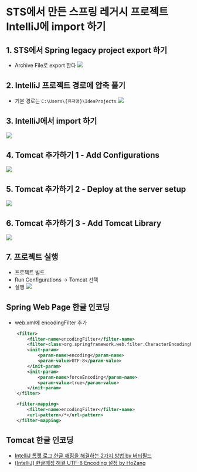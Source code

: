 # STS에서 만든 스프링 레거시 프로젝트 IntelliJ에 import 하기

## 1. STS에서 Spring legacy project export 하기
- Archive File로 export 한다
<img src="https://user-images.githubusercontent.com/86359180/215252277-b3e5b054-f3dd-4ae6-8f78-68cb8ea3044a.png"/><br>

## 2. IntelliJ 프로젝트 경로에 압축 풀기
- 기본 경로는 `C:\Users\{유저명}\IdeaProjects`
<img src="https://user-images.githubusercontent.com/86359180/215252281-0da82c8b-a84f-41fb-af10-f37d7a1555ee.png"/><br>

## 3. IntelliJ에서 import 하기
<img src="https://user-images.githubusercontent.com/86359180/215252283-82a66e1c-430c-4e09-a959-16beaf60de06.png"/><br>


## 4. Tomcat 추가하기 1 - Add Configurations
<img src="https://user-images.githubusercontent.com/86359180/215252284-223112ee-c5db-4024-97bc-da80df23bc05.png"/><br>

## 5. Tomcat 추가하기 2 - Deploy at the server setup
<img src="https://user-images.githubusercontent.com/86359180/215252285-6d655ba2-6aaa-42fb-ba19-9002a9a79835.png"/><br>

## 6. Tomcat 추가하기 3 - Add Tomcat Library 
<img src="https://user-images.githubusercontent.com/86359180/215252287-50284a1d-67e6-4f58-9ff8-27fd85741514.png"/><br>

## 7. 프로젝트 실행
- 프로젝트 빌드
- Run Configurations -> Tomcat 선택
- 실행
<img src="https://user-images.githubusercontent.com/86359180/215252288-6661910b-b5ef-4eec-a199-e2b383f6c8f6.png"/><br>

## Spring Web Page 한글 인코딩
- web.xml에 encodingFilter 추가
```xml
    <filter>
		<filter-name>encodingFilter</filter-name>
		<filter-class>org.springframework.web.filter.CharacterEncodingFilter</filter-class>
		<init-param>
			<param-name>encoding</param-name>
			<param-value>UTF-8</param-value>
		</init-param>
		<init-param>
			<param-name>forceEncoding</param-name>
			<param-value>true</param-value>
		</init-param>
	</filter>

	<filter-mapping>
		<filter-name>encodingFilter</filter-name>
		<url-pattern>/*</url-pattern>
	</filter-mapping>
```

## Tomcat 한글 인코딩
- [IntelliJ 톰캣 로그 한글 깨짐을 해결하는 2가지 방법 by 버터필드](https://atoz-develop.tistory.com/entry/IntelliJ-%ED%86%B0%EC%BA%A3-%EC%84%9C%EB%B2%84-%EB%A1%9C%EA%B7%B8-%ED%95%9C%EA%B8%80-%EA%B9%A8%EC%A7%90%EC%9D%84-%ED%95%B4%EA%B2%B0%ED%95%98%EB%8A%94-2%EA%B0%80%EC%A7%80-%EB%B0%A9%EB%B2%95)
- [[IntelliJ] 한글깨짐 해결 UTF-8 Encoding 설정 by HoZang](https://baejangho.com/entry/IntelliJ-resolve-garbled-korean-problem)